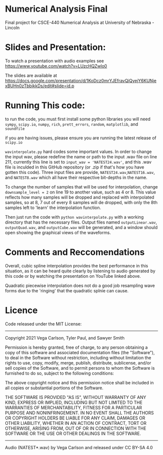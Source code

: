 # Numerical Analysis Final
Final project for CSCE-440 Numerical Analysis at University of Nebraska - Lincoln

# Slides and Presentation:
To watch a presentation with audio examples see https://www.youtube.com/watch?v=LUzcHQZwlo0

The slides are available at https://docs.google.com/presentation/d/1KoDcz0mrYJEfravQiQyejY6KUNjexBUHn0zTbbikkDs/edit#slide=id.p

# Running This code:

to run the code, you must first install some python libraries you will need
`sympy`, `scipy.io`, `numpy`, `rich`, `prett_errors`, `random`, `matplotlib`, and `soundfile`

if you are having issues, please ensure you are running the latest release of `scipy.io`

`wavinterpolate.py` hard codes some important values. In order to change the input wav, please redefine the name or path to the input .wav file on line 211, currently this line is set to `input_wav = 'NATEST24.wav'`, and this .wav file is inculded in this GitHub repository (or .zip if that's how you have gotten this code). Three input files are provide, `NATEST24.wav`,`NATEST16.wav`, and `NATEST8.wav` which all have their respective bit-depths in the name.

To change the number of samples that will be used for interpolation, change `downsample_level = 2` on line 19 to another value, such as 4 or 8. This value reflects how many samples will be dropped and replaced with interpolated samples, so at 8, 7 out of every 8 samples will de dropped, with only the 8th samples left to 'learn' the interpolation function.

Then just run the code with `python wavinterpolate.py` with a working directory that has the necessary files. Output files named `outputLinear.wav`, `outputQuad.wav`, and `outputCube.wav` will be generated, and a window should open showing the graphical views of the waveforms.

# Comments and Reccomendations
Overall, cubic spline interpolation provides the best performance in this situation, as it can be heard quite clearly by listening to audio generated by this code or by watching the presentation on YouTube linked above.

Quadratic piecewise interpolation does not do a good job resampling wave forms due to the 'ringing' that the quadratic splnie can cause.


# Licence

Code released under the MIT License:

---

Copyright 2021 Vega Carlson, Tyler Paul, and Sawyer Smith

Permission is hereby granted, free of charge, to any person obtaining a copy of this software and associated documentation files (the "Software"), to deal in the Software without restriction, including without limitation the rights to use, copy, modify, merge, publish, distribute, sublicense, and/or sell copies of the Software, and to permit persons to whom the Software is furnished to do so, subject to the following conditions:

The above copyright notice and this permission notice shall be included in all copies or substantial portions of the Software.

THE SOFTWARE IS PROVIDED "AS IS", WITHOUT WARRANTY OF ANY KIND, EXPRESS OR IMPLIED, INCLUDING BUT NOT LIMITED TO THE WARRANTIES OF MERCHANTABILITY, FITNESS FOR A PARTICULAR PURPOSE AND NONINFRINGEMENT. IN NO EVENT SHALL THE AUTHORS OR COPYRIGHT HOLDERS BE LIABLE FOR ANY CLAIM, DAMAGES OR OTHER LIABILITY, WHETHER IN AN ACTION OF CONTRACT, TORT OR OTHERWISE, ARISING FROM, OUT OF OR IN CONNECTION WITH THE SOFTWARE OR THE USE OR OTHER DEALINGS IN THE SOFTWARE.

---

Audio (NATEST*.wav) by Vega Carlson and released under CC BY-SA 4.0 